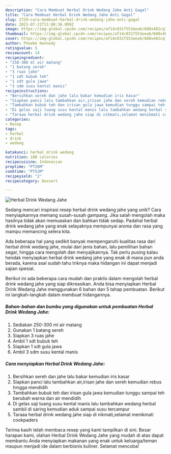 ```yaml
---
description: "Cara Membuat Herbal Drink Wedang Jahe Anti Gagal"
title: "Cara Membuat Herbal Drink Wedang Jahe Anti Gagal"
slug: 2729-cara-membuat-herbal-drink-wedang-jahe-anti-gagal
date: 2021-07-21T11:08:36.099Z
image: https://img-global.cpcdn.com/recipes/af14c031f553eea6/680x482cq70/herbal-drink-wedang-jahe-foto-resep-utama.jpg
thumbnail: https://img-global.cpcdn.com/recipes/af14c031f553eea6/680x482cq70/herbal-drink-wedang-jahe-foto-resep-utama.jpg
cover: https://img-global.cpcdn.com/recipes/af14c031f553eea6/680x482cq70/herbal-drink-wedang-jahe-foto-resep-utama.jpg
author: Phoebe Kennedy
ratingvalue: 5
reviewcount: 14
recipeingredient:
- "250-300 ml air matang"
- "1 batang sereh"
- "3 ruas jahe"
- "1 sdt bubuk teh"
- "1 sdt gula jawa"
- "3 sdm susu kental manis"
recipeinstructions:
- "Bersihkan sereh dan jahe lalu bakar kemudian iris kasar"
- "Siapkan panci lalu tambahkan air,irisan jahe dan sereh kemudian rebus hingga mendidih"
- "Tambahkan bubuk teh dan irisan gula jawa kemudian tunggu sampai teh berubah warna dan air mendidih"
- "Di gelas saji tuang susu kental manis lalu tambahkan wedang herbal sambil di saring kemudian aduk sampai susu tercampur"
- "Taraaa herbal drink wedang jahe siap di nikmati,selamat menikmati cookpaders"
categories:
- Resep
tags:
- herbal
- drink
- wedang

katakunci: herbal drink wedang 
nutrition: 188 calories
recipecuisine: Indonesian
preptime: "PT26M"
cooktime: "PT52M"
recipeyield: "2"
recipecategory: Dessert

---
```



![Herbal Drink Wedang Jahe](https://img-global.cpcdn.com/recipes/af14c031f553eea6/680x482cq70/herbal-drink-wedang-jahe-foto-resep-utama.jpg)

Sedang mencari inspirasi resep herbal drink wedang jahe yang unik? Cara menyiapkannya memang susah-susah gampang. Jika salah mengolah maka hasilnya tidak akan memuaskan dan bahkan tidak sedap. Padahal herbal drink wedang jahe yang enak selayaknya mempunyai aroma dan rasa yang mampu memancing selera kita.

Ada beberapa hal yang sedikit banyak mempengaruhi kualitas rasa dari herbal drink wedang jahe, mulai dari jenis bahan, lalu pemilihan bahan segar, hingga cara mengolah dan menyajikannya. Tak perlu pusing kalau hendak menyiapkan herbal drink wedang jahe yang enak di mana pun anda berada, karena asal sudah tahu triknya maka hidangan ini dapat menjadi sajian spesial.




Berikut ini ada beberapa cara mudah dan praktis dalam mengolah herbal drink wedang jahe yang siap dikreasikan. Anda bisa menyiapkan Herbal Drink Wedang Jahe menggunakan 6 bahan dan 5 tahap pembuatan. Berikut ini langkah-langkah dalam membuat hidangannya.

<!--inarticleads1-->

##### Bahan-bahan dan bumbu yang digunakan untuk pembuatan Herbal Drink Wedang Jahe:

1. Sediakan 250-300 ml air matang
1. Gunakan 1 batang sereh
1. Siapkan 3 ruas jahe
1. Ambil 1 sdt bubuk teh
1. Siapkan 1 sdt gula jawa
1. Ambil 3 sdm susu kental manis




<!--inarticleads2-->

##### Cara menyiapkan Herbal Drink Wedang Jahe:

1. Bersihkan sereh dan jahe lalu bakar kemudian iris kasar
1. Siapkan panci lalu tambahkan air,irisan jahe dan sereh kemudian rebus hingga mendidih
1. Tambahkan bubuk teh dan irisan gula jawa kemudian tunggu sampai teh berubah warna dan air mendidih
1. Di gelas saji tuang susu kental manis lalu tambahkan wedang herbal sambil di saring kemudian aduk sampai susu tercampur
1. Taraaa herbal drink wedang jahe siap di nikmati,selamat menikmati cookpaders




Terima kasih telah membaca resep yang kami tampilkan di sini. Besar harapan kami, olahan Herbal Drink Wedang Jahe yang mudah di atas dapat membantu Anda menyiapkan makanan yang enak untuk keluarga/teman maupun menjadi ide dalam berbisnis kuliner. Selamat mencoba!
